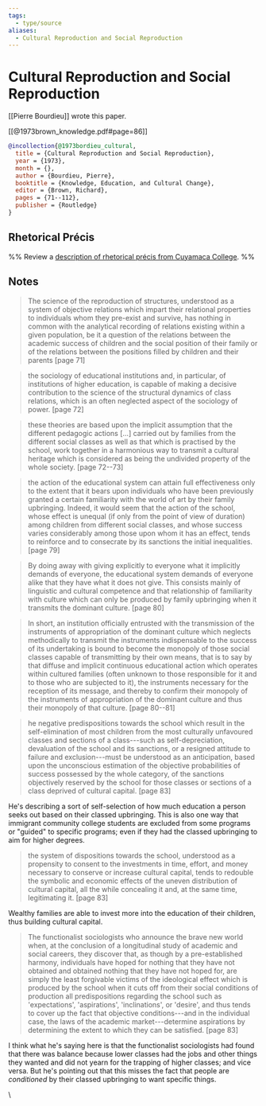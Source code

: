 ```yaml
---
tags:
  - type/source
aliases:
  - Cultural Reproduction and Social Reproduction
---
```

# Cultural Reproduction and Social Reproduction
[[Pierre Bourdieu]] wrote this paper.

[[@1973brown_knowledge.pdf#page=86]]

```bibtex
@incollection{@1973bordieu_cultural,
  title = {Cultural Reproduction and Social Reproduction},
  year = {1973},
  month = {},
  author = {Bourdieu, Pierre},
  booktitle = {Knowledge, Education, and Cultural Change},
  editor = {Brown, Richard},
  pages = {71--112},
  publisher = {Routledge}
}
```

## Rhetorical Précis
%% Review a [description of rhetorical précis from Cuyamaca College](https://www.cuyamaca.edu/student-support/tutoring-center/files/student-resources/rhetorical-precis-description-and-examples.pdf). %%

## Notes
> The science of the reproduction of structures, understood as a system of objective relations which impart their relational properties to individuals whom they pre-exist and survive, has nothing in common with the analytical recording of relations existing within a given population, be it a question of the relations between the academic success of children and the social position of their family or of the relations between the positions filled by children and their parents [page 71]

> the sociology of educational institutions and, in particular, of institutions of higher education, is capable of making a decisive contribution to the science of the structural dynamics of class relations, which is an often neglected aspect of the sociology of power. [page 72]

> these theories are based upon the implicit assumption that the different pedagogic actions [...] carried out by families from the different social classes as well as that which is practised by the school, work together in a harmonious way to transmit a cultural heritage which is considered as being the undivided property of the whole society. [page 72--73]

> the action of the educational system can attain full effectiveness only to the extent that it bears upon individuals who have been previously granted a certain familiarity with the world of art by their family upbringing. Indeed, it would seem that the action of the school, whose effect is unequal (if only from the point of view of duration) among children from different social classes, and whose success varies considerably among those upon whom it has an effect, tends to reinforce and to consecrate by its sanctions the initial inequalities. [page 79]

> By doing away with giving explicitly to everyone what it implicitly demands of everyone, the educational system demands of everyone alike that they have what it does not give. This consists mainly of linguistic and cultural competence and that relationship of familiarity with culture which can only be produced by family upbringing when it transmits the dominant culture. [page 80]

> In short, an institution officially entrusted with the transmission of the instruments of appropriation of the dominant culture which neglects methodically to transmit the instruments indispensable to the success of its undertaking is bound to become the monopoly of those social classes capable of transmitting by their own means, that is to say by that diffuse and implicit continuous educational action which operates within cultured families (often unknown to those responsible for it and to those who are subjected to it), the instruments necessary for the reception of its message, and thereby to confirm their monopoly of the instruments of appropriation of the dominant culture and thus their monopoly of that culture.  [page 80--81]

> he negative predispositions towards the school which result in the self-elimination of most children from the most culturally unfavoured classes and sections of a class---such as self-depreciation, devaluation of the school and its sanctions, or a resigned attitude to failure and exclusion---must be understood as an anticipation, based upon the unconscious estimation of the objective probabilities of success possessed by the whole category, of the sanctions objectively reserved by the school for those classes or sections of a class deprived of cultural capital. [page 83]

He's describing a sort of self-selection of how much education a person seeks out based on their classed upbringing. This is also one way that immigrant community college students are excluded from some programs or "guided" to specific programs; even if they had the classed upbringing to aim for higher degrees.

> the system of dispositions towards the school, understood as a propensity to consent to the investments in time, effort, and money necessary to conserve or increase cultural capital, tends to redouble the symbolic and economic effects of the uneven distribution of cultural capital, all the while concealing it and, at the same time, legitimating it. [page 83]

Wealthy families are able to invest more into the education of their children, thus building cultural capital.

> The functionalist sociologists who announce the brave new world when, at the conclusion of a longitudinal study of academic and social careers, they discover that, as though by a pre-established harmony, individuals have hoped for nothing that they have not obtained and obtained nothing that they have not hoped for, are simply the least forgivable victims of the ideological effect which is produced by the school when it cuts off from their social conditions of production all predispositions regarding the school such as 'expectations', 'aspirations', 'inclinations', or 'desire', and thus tends to cover up the fact that objective conditions---and in the individual case, the laws of the academic market---determine aspirations by determining the extent to which they can be satisfied. [page 83]

I think what he's saying here is that the functionalist sociologists had found that there was balance because lower classes had the jobs and other things they wanted and did not yearn for the trapping of higher classes; and vice versa. But he's pointing out that this misses the fact that people are *conditioned* by their classed upbringing to want specific things.

\